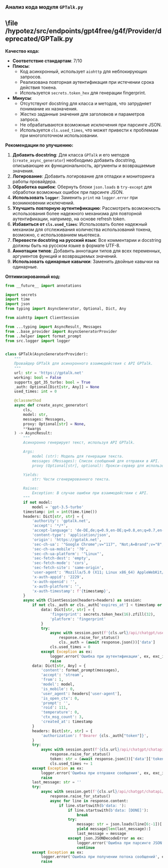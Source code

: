 ### **Анализ кода модуля `GPTalk.py`**

## \file /hypotez/src/endpoints/gpt4free/g4f/Provider/deprecated/GPTalk.py

**Качество кода:**

- **Соответствие стандартам**: 7/10
- **Плюсы**:
  - Код асинхронный, использует `aiohttp` для неблокирующих запросов.
  - Реализована повторная аутентификация при истечении срока действия токена.
  - Используется `secrets.token_hex` для генерации fingerprint.
- **Минусы**:
  - Отсутствуют docstring для класса и методов, что затрудняет понимание их назначения.
  - Жестко заданные значения для заголовков и параметров запроса.
  - Не обрабатываются возможные исключения при парсинге JSON.
  - Используется `cls.used_times`, что может привести к проблемам при многопоточном использовании.

**Рекомендации по улучшению:**

1.  **Добавить docstring**: Для класса `GPTalk` и его методов (`create_async_generator`) необходимо добавить docstring, описывающие их функциональность, аргументы и возвращаемые значения.
2.  **Логирование**: Добавить логирование для отладки и мониторинга работы провайдера.
3.  **Обработка ошибок**: Обернуть блоки `json.loads` в `try-except` для обработки возможных ошибок при парсинге JSON.
4.  **Использовать `logger`**: Заменить `print` на `logger.error` при возникновении исключений.
5.  **Улучшить повторную аутентификацию**: Рассмотреть возможность использования более надежного механизма для повторной аутентификации, например, на основе refresh token.
6.  **Избавиться от `cls.used_times`**: Использовать более надежный механизм для отслеживания количества использований токена, возможно, с использованием мьютекса.
7.  **Перевести docstring на русский язык**: Все комментарии и docstring должны быть на русском языке в формате UTF-8.
8.  **Аннотации типов**: Добавить аннотации типов для всех переменных, аргументов функций и возвращаемых значений.
9. **Использовать одинарные кавычки**: Заменить двойные кавычки на одинарные.

**Оптимизированный код:**

```python
from __future__ import annotations

import secrets
import time
import json
from typing import AsyncGenerator, Optional, Dict, Any

from aiohttp import ClientSession

from ...typing import AsyncResult, Messages
from ..base_provider import AsyncGeneratorProvider
from ..helper import format_prompt
from src.logger import logger


class GPTalk(AsyncGeneratorProvider):
    """
    Провайдер GPTalk для асинхронного взаимодействия с API GPTalk.
    """
    url: str = 'https://gptalk.net'
    working: bool = False
    supports_gpt_35_turbo: bool = True
    _auth: Optional[Dict[str, Any]] = None
    used_times: int = 0

    @classmethod
    async def create_async_generator(
        cls,
        model: str,
        messages: Messages,
        proxy: Optional[str] = None,
        **kwargs
    ) -> AsyncResult:
        """
        Асинхронно генерирует текст, используя API GPTalk.

        Args:
            model (str): Модель для генерации текста.
            messages (Messages): Список сообщений для отправки в API.
            proxy (Optional[str], optional): Прокси-сервер для использования. По умолчанию None.

        Yields:
            str: Части сгенерированного текста.

        Raises:
            Exception: В случае ошибки при взаимодействии с API.
        """
        if not model:
            model = 'gpt-3.5-turbo'
        timestamp: int = int(time.time())
        headers: Dict[str, str] = {
            'authority': 'gptalk.net',
            'accept': '*/*',
            'accept-language': 'de-DE,de;q=0.9,en-DE;q=0.8,en;q=0.7,en-US;q=0.6,nl;q=0.5,zh-CN;q=0.4,zh-TW;q=0.3,zh;q=0.2',
            'content-type': 'application/json',
            'origin': 'https://gptalk.net',
            'sec-ch-ua': '"Google Chrome";v="117", "Not;A=Brand";v="8", "Chromium";v="117"',
            'sec-ch-ua-mobile': '?0',
            'sec-ch-ua-platform': '"Linux"',
            'sec-fetch-dest': 'empty',
            'sec-fetch-mode': 'cors',
            'sec-fetch-site': 'same-origin',
            'user-agent': 'Mozilla/5.0 (X11; Linux x86_64) AppleWebKit/537.36 (KHTML, like Gecko) Chrome/117.0.0.0 Safari/537.36',
            'x-auth-appid': '2229',
            'x-auth-openid': '',
            'x-auth-platform': '',
            'x-auth-timestamp': f'{timestamp}',
        }
        async with ClientSession(headers=headers) as session:
            if not cls._auth or cls._auth['expires_at'] < timestamp or cls.used_times == 5:
                data: Dict[str, str] = {
                    'fingerprint': secrets.token_hex(16).zfill(32),
                    'platform': 'fingerprint'
                }
                try:
                    async with session.post(f'{cls.url}/api/chatgpt/user/login', json=data, proxy=proxy) as response:
                        response.raise_for_status()
                        cls._auth = (await response.json())['data']
                    cls.used_times = 0
                except Exception as ex:
                    logger.error('Ошибка при аутентификации', ex, exc_info=True)
                    raise
            data: Dict[str, Any] = {
                'content': format_prompt(messages),
                'accept': 'stream',
                'from': 1,
                'model': model,
                'is_mobile': 0,
                'user_agent': headers['user-agent'],
                'is_open_ctx': 0,
                'prompt': '',
                'roid': 111,
                'temperature': 0,
                'ctx_msg_count': 3,
                'created_at': timestamp
            }
            headers: Dict[str, str] = {
                'authorization': f'Bearer {cls._auth["token"]}',
            }
            try:
                async with session.post(f'{cls.url}/api/chatgpt/chatapi/text', json=data, headers=headers, proxy=proxy) as response:
                    response.raise_for_status()
                    token: str = (await response.json())['data']['token']
                    cls.used_times += 1
            except Exception as ex:
                logger.error('Ошибка при отправке сообщения', ex, exc_info=True)
                raise
            last_message: str = ''
            try:
                async with session.get(f'{cls.url}/api/chatgpt/chatapi/stream', params={'token': token}, proxy=proxy) as response:
                    response.raise_for_status()
                    async for line in response.content:
                        if line.startswith(b'data: '):
                            if line.startswith(b'data: [DONE]'):
                                break
                            try:
                                message: str = json.loads(line[6:-1])['content']
                                yield message[len(last_message):]
                                last_message = message
                            except json.JSONDecodeError as ex:
                                logger.error('Ошибка при парсинге JSON', ex, exc_info=True)
                                continue
            except Exception as ex:
                logger.error('Ошибка при получении потока сообщений', ex, exc_info=True)
                raise
```